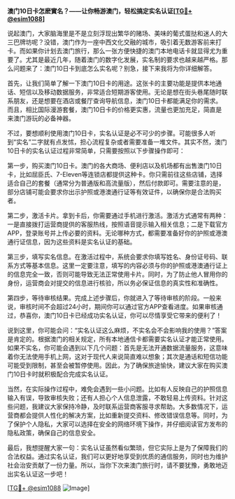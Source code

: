 **澳门10日卡怎麽實名？——让你畅游澳门，轻松搞定实名认证[[TG💪+ @esim1088](https://t.me/s/esim1088)]**

说起澳门，大家脑海里是不是立刻浮现出繁华的赌场、美味的葡式蛋挞和迷人的大三巴牌坊呢？没错，澳门作为一座中西文化交融的城市，吸引着无数游客前来打卡。而如果你计划去澳门旅行，那么一张方便快捷的澳门本地电话卡就显得尤为重要了。尤其是最近几年，随着澳门的数字化发展，实名制的要求也越来越严格。那么问题来了：澳门10日卡到底怎么实名呢？别急，接下来我将为你详细解答。

首先，让我们简单了解一下澳门10日卡的用途。这张卡的主要功能是提供本地通话、短信以及移动数据服务，非常适合短期游客使用。无论是想在街头巷尾随时联系朋友，还是想要在酒店或餐厅查询导航信息，澳门10日卡都能满足你的需求。而且，相比国际漫游套餐，澳门10日卡的价格更实惠，流量也更加充足，简直是来澳门游玩的必备神器。

不过，要想顺利使用澳门10日卡，实名认证是必不可少的步骤。可能很多人听到“实名”二字就有点发怵，担心流程复杂或者需要准备一堆文件。其实不然，澳门10日卡的实名认证过程非常简单，只需要按照以下步骤操作即可：

第一步，购买澳门10日卡。澳门的各大商场、便利店以及机场都有出售澳门10日卡，比如屈臣氏、7-Eleven等连锁店都提供这种卡。你只需前往这些店铺，选择适合自己的套餐（通常分为普通版和高流量版），然后付款即可。需要注意的是，部分店铺可能会要求你出示护照或港澳通行证等有效证件，以确保你是合法购买者。

第二步，激活卡片。拿到卡后，你需要通过手机进行激活。激活方式通常有两种：一是直接拨打运营商提供的客服热线，按照语音提示输入相关信息；二是下载官方APP，登录账号并上传必要的资料。无论哪种方式，都需要准备好你的护照或港澳通行证信息，因为这些资料是实名认证的基础。

第三步，填写实名信息。在激活过程中，系统会要求你填写姓名、身份证号码、联系方式等基本信息。这里一定要注意，填写的内容必须与你的护照或港澳通行证上的信息完全一致，否则可能导致无法正常使用卡片。同时，为了防止他人冒用你的身份，运营商会对提交的信息进行核验，所以务必保证信息的真实性和准确性。

第四步，等待审核结果。完成上述步骤后，你就进入了等待审核的阶段。一般来说，审核时间不会超过24小时，期间你可以通过官方APP查看进度。如果审核通过，恭喜你，澳门10日卡已经成功实名认证，你可以尽情享受它带来的便利了！

说到这里，你可能会问：“实名认证这么麻烦，不实名会不会影响我的使用？”答案是肯定的。根据澳门的相关规定，所有本地通信卡都需要实名认证才能正常使用。如果不实名，你可能会遇到以下几个问题：首先是无法开通数据流量服务，这意味着你无法使用手机上网，这对于现代人来说简直难以想象；其次是通话和短信功能可能受到限制，甚至会被暂停使用。因此，为了确保旅途愉快，建议大家在购买澳门10日卡时就积极配合完成实名认证。

当然，在实际操作过程中，难免会遇到一些小问题。比如有人反映自己的护照信息输入有误，导致审核失败；还有人担心个人信息泄露，不敢轻易上传资料。针对这些问题，我建议大家保持冷静，及时联系运营商客服寻求帮助。大多数情况下，运营商都会提供人性化的解决方案，比如重新提交资料、修改错误信息等。同时，为了保护个人隐私，大家可以选择在安全的网络环境下操作，并仔细阅读官方发布的隐私政策，确保自己的信息安全。

最后，我想提醒大家一句：实名认证虽然看似繁琐，但它实际上是为了保障我们的合法权益。通过实名认证，我们可以更好地享受到优质的通信服务，同时也为维护社会治安贡献了一份力量。所以，当你下次来澳门旅行时，请不要犹豫，勇敢地迈出实名认证这一步吧！

[[TG💪+ @esim1088](https://t.me/s/esim1088) ![Image](https://i.postimg.cc/4NQfJmqS/Snipaste-2025-05-13-00-14-12.png)]